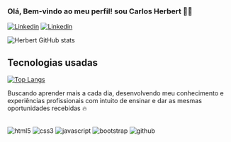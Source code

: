 ### Olá, Bem-vindo ao meu perfil! sou Carlos Herbert 👋🏻

[![Linkedin](https://img.shields.io/badge/LinkedIn-0077B5?style=for-the-badge&logo=linkedin&logoColor=white)](https://www.linkedin.com/in/herbert-vieira-030325225?utm_source=share&utm_campaign=share_via&utm_content=profile&utm_medium=android_app)
[![Linkedin](https://img.shields.io/badge/LinkedIn-0077B5?style=for-the-badge&logo=linkedin&logoColor=white)](mailto:hrbrtvieira@gmail.com)

![Herbert GitHub stats](https://github-readme-stats.vercel.app/api?username=CarlosHerbertDev&show_icons=true&theme=dracula)


## Tecnologias usadas

[![Top Langs](https://github-readme-stats.vercel.app/api/top-langs/?username=CarlosHerbertDev&layout=donut-vertical)](https://github.com/anuraghazra/github-readme-stats)

Buscando aprender mais a cada dia, desenvolvendo meu conhecimento e experiências profissionais com intuito de ensinar e dar as mesmas oportunidades recebidas 🔥

<div style="display: inline_block"><br/>
 <img align="center" alt="html5" src="https://img.shields.io/badge/HTML5-E34F26?style=for-the-badge&logo=html5&logoColor=white" />
 <img align="center" alt="css3" src="https://img.shields.io/badge/CSS3-1572B6?style=for-the-badge&logo=css3&logoColor=white" />
 <img align="center" alt="javascript" src="https://img.shields.io/badge/JavaScript-F7DF1E?style=for-the-badge&logo=javascript&logoColor=black" />
 <img align="center" alt="bootstrap" src="https://img.shields.io/badge/Bootstrap-563D7C?style=for-the-badge&logo=bootstrap&logoColor=white" />
<img align="center" alt="github" src="https://img.shields.io/badge/GitHub-100000?style=for-the-badge&logo=github&logoColor=white" />
</div>
